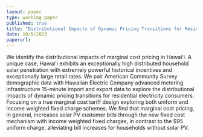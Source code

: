 ```yaml
---
layout: paper
type: working-paper
published: true
title: "Distributional Impacts of Dynamic Pricing Transitions for Residential Electricity Consumers"
date: 10/5/2023
paperurl: 
---
```


We identify the distributional impacts of marginal cost pricing in Hawaiʻi. A unique case, Hawaiʻi exhibits an exceptionally high distributed household solar penetration with extremely powerful historical incentives and exceptionally large retail rates. We pair American Community Survey demographic data with Hawaiian Electric Company advanced metering infrastructure 15-minute import and export data to explore the distributional impacts of dynamic pricing transitions for residential electricity consumers. Focusing on a true marginal cost tariff design exploring both uniform and income weighted fixed charge schemes. We find that marginal cost pricing, in general, increases solar PV customer bills through the new fixed cost mechanism with income weighted fixed charges, in contrast to the $95 uniform charge, alleviating bill increases for households without solar PV. 